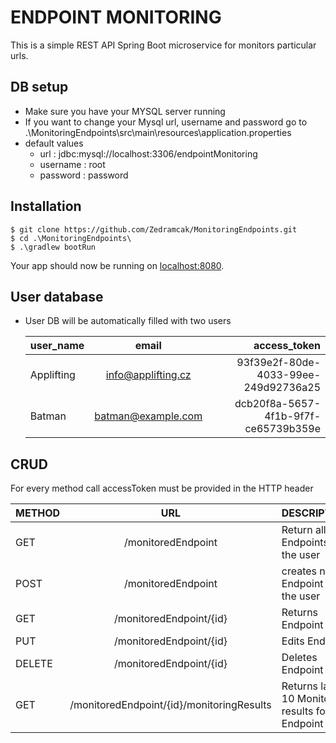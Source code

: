 # ENDPOINT MONITORING

This is a simple REST API Spring Boot microservice for monitors particular urls.

## DB setup
- Make sure you have your MYSQL server running
- If you want to change your Mysql url, username and password go to .\MonitoringEndpoints\src\main\resources\application.properties
- default values 
    - url : jdbc:mysql://localhost:3306/endpointMonitoring
    - username : root
    - password : password
 

## Installation

```shell
$ git clone https://github.com/Zedramcak/MonitoringEndpoints.git
$ cd .\MonitoringEndpoints\
$ .\gradlew bootRun
```
Your app should now be running on [localhost:8080](http://localhost:8080/).

## User database
- User DB will be automatically filled with two users</br>
  
  | user_name        | email           | access_token  |
  | ------------- |:-------------:| -----:|
  | Applifting      | info@applifting.cz | 93f39e2f-80de-4033-99ee-249d92736a25 |
  | Batman     | batman@example.com      |   dcb20f8a-5657-4f1b-9f7f-ce65739b359e |

## CRUD

For every method call accessToken must be provided in the HTTP header

| METHOD  | URL  | DESCRIPTION  |
|---	  |:---:	|---	|
| GET  | /monitoredEndpoint  | Return all Endpoints of the user  |
| POST  | /monitoredEndpoint  | creates new Endpoint for the user  |
| GET  | /monitoredEndpoint/{id}  | Returns Endpoint  |
| PUT  | /monitoredEndpoint/{id}  | Edits Endpoint  |
| DELETE  |  /monitoredEndpoint/{id} | Deletes Endpoint  |
| GET  | /monitoredEndpoint/{id}/monitoringResults  | Returns last 10 Monitoring results for the Endpoint  |